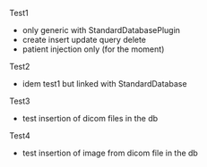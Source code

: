 
Test1
- only generic with StandardDatabasePlugin
- create insert update query delete
- patient injection only (for the moment)


Test2
- idem test1 but linked with StandardDatabase


Test3
- test insertion of dicom files in the db


Test4
- test insertion of image from dicom file in the db
